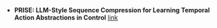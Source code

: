 - **PRISE: LLM-Style Sequence Compression for Learning Temporal Action Abstractions in Control** [link](https://papers.cool/venue/zheng24b@v235@PMLR)

